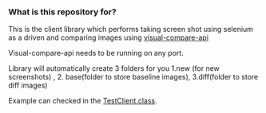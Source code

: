 ### What is this repository for? ###

This is the client library which performs taking screen shot using selenium as a driven and comparing images using [visual-compare-api](https://github.com/kapilag/visual-compare-api)

Visual-compare-api needs to be running on any port.

Library will automatically create 3 folders for you 1.new (for new screenshots) , 2. base(folder to store baseline images), 3.diff(folder to store diff images)

Example can checked in the [TestClient.class](https://github.com/kapilag/visual-compare-client/tree/master/src/main/java).

